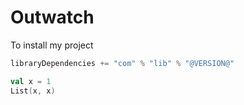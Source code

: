 # Outwatch

To install my project
```scala
libraryDependencies += "com" % "lib" % "@VERSION@"
```

```scala mdoc
val x = 1
List(x, x)
```
